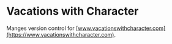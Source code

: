 # Vacations with Character

Manges version control for [www.vacationswithcharacter.com](https://www.vacationswithcharacter.com).
